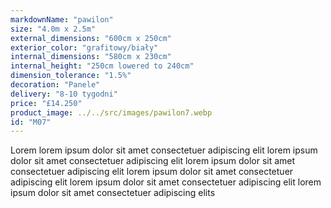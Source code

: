 ```yaml
---
markdownName: "pawilon"
size: "4.0m x 2.5m"
external_dimensions: "600cm x 250cm"
exterior_color: "grafitowy/biały"
internal_dimensions: "580cm x 230cm"
internal_height: "250cm lowered to 240cm"
dimension_tolerance: "1.5%"
decoration: "Panele"
delivery: "8-10 tygodni"
price: "£14.250"
product_image: ../../src/images/pawilon7.webp
id: "M07"
---
```

Lorem lorem ipsum dolor sit amet consectetuer adipiscing elit
lorem ipsum dolor sit amet consectetuer adipiscing elit
lorem ipsum dolor sit amet consectetuer adipiscing elit
lorem ipsum dolor sit amet consectetuer adipiscing elit
lorem ipsum dolor sit amet consectetuer adipiscing elit
lorem ipsum dolor sit amet consectetuer adipiscing elits
